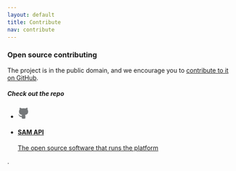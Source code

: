 ```yaml
---
layout: default
title: Contribute
nav: contribute
---
```

### Open source contributing

The project is in the public domain, and we encourage you to [contribute to it on GitHub](https://github.com/GSA/sam_api).

##### Check out the repo

<ul class="repo-list no-padding">
  <li class="list-icon">
    <p class="image-wrap">
      <img src="../static/img/octocat.png" width="25px" title="Github">
    </p>
  </li>
  <li>
    <a href="https://github.com/GSA/sam_api">
      <h4>SAM API</h4>
      <p>The open source software that runs the platform</p>
    </a>
  </li>
</ul>
<p></p><p></p><p></p><p></p><p></p><p></p><p></p><p></p><p></p><p></p><p></p><p></p><p>  .</p>
<body id="contribute"></body>
